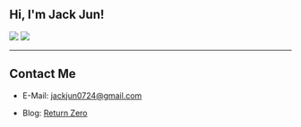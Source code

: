<h2> Hi, I'm Jack Jun!</h2>
<p>
  <img src="https://github-readme-stats.mrdulin.vercel.app/api?username=Jackjun724&show_icons=true&hide_border=true&hide=prs&theme=buefy">
  <img src="https://github-readme-stats.vercel.app/api/top-langs/?username=Jackjun724&layout=compact&hide_border=true&theme=buefy&show_icons=true">
</p>

*** 

<h2>Contact Me</h2>

- E-Mail: <jackjun0724@gmail.com>

- Blog: [Return Zero](https://www.retzero.com)
